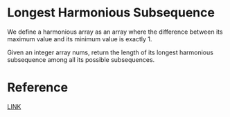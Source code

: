 # Longest Harmonious Subsequence
We define a harmonious array as an array where the difference between its maximum value and its minimum value is exactly 1.

Given an integer array nums, return the length of its longest harmonious subsequence among all its possible subsequences.

# Reference
[LINK](https://leetcode.com/problems/longest-harmonious-subsequence/description/?envType=problem-list-v2&envId=sliding-window)